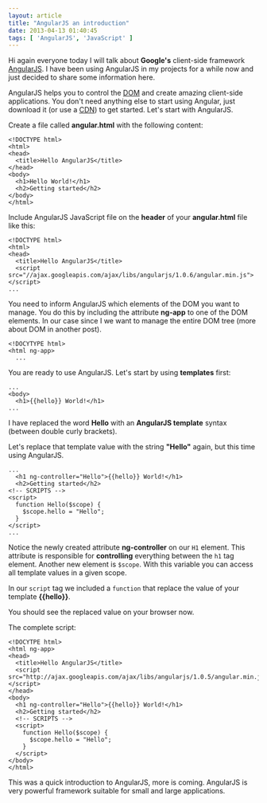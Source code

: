 ```yaml
---
layout: article
title: "AngularJS an introduction"
date: 2013-04-13 01:40:45
tags: [ 'AngularJS', 'JavaScript' ]
---
```

Hi again everyone today I will talk about **Google's** client-side framework [AngularJS](http://angularjs.org/). I have been using AngularJS in my projects for a while now and just decided to share some information here.

AngularJS helps you to control the [DOM](http://en.wikipedia.org/wiki/Document_Object_Model) and create amazing client-side applications. You don't need anything else to start using Angular, just download it (or use a [CDN](http://en.wikipedia.org/wiki/Content_delivery_network)) to get started. Let's start with AngularJS.

Create a file called **angular.html** with the following content:
  
    <!DOCTYPE html>
    <html>
    <head>
      <title>Hello AngularJS</title>
    </head>
    <body>
      <h1>Hello World!</h1>
      <h2>Getting started</h2>
    </body>
    </html>


Include AngularJS JavaScript file on the **header** of your **angular.html** file like this:

    <!DOCTYPE html>
    <html>
    <head>
      <title>Hello AngularJS</title>
      <script src="//ajax.googleapis.com/ajax/libs/angularjs/1.0.6/angular.min.js"></script>
    ...

You need to inform AngularJS which elements of the DOM you want to manage. You do this by including the attribute **ng-app** to one of the DOM elements. In our case since I we want to manage the entire DOM tree (more about DOM in another post).

    <!DOCYTYPE html>
    <html ng-app>
      ...

You are ready to use AngularJS. Let's start by using **templates** first:

    ...
    <body>
      <h1>{{hello}} World!</h1>
    ...

I have replaced the word **Hello** with an **AngularJS template** syntax (between double curly brackets).

Let's replace that template value with the string **"Hello"** again, but this time using AngularJS.

    ...
      <h1 ng-controller="Hello">{{hello}} World!</h1>
      <h2>Getting started</h2>
    <!-- SCRIPTS -->
    <script>
      function Hello($scope) {
        $scope.hello = "Hello";
      }
    </script>
    ...

Notice the newly created attribute **ng-controller** on our <code>H1</code> element. This attribute is responsible for **controlling** everything between the <code>h1</code> tag element. Another new element is <code>$scope</code>. With this variable you can access all template values in a given scope.

In our <code>script</code> tag we included a <code>function</code> that replace the value of your template **{{hello}}**.

You should see the replaced value on your browser now.

The complete script:

    <!DOCYTPE html>
    <html ng-app>
    <head>
      <title>Hello AngularJS</title>
      <script src="http://ajax.googleapis.com/ajax/libs/angularjs/1.0.5/angular.min.js"></script>
    </head>
    <body>
      <h1 ng-controller="Hello">{{hello}} World!</h1>
      <h2>Getting started</h2>
      <!-- SCRIPTS -->
      <script>
        function Hello($scope) {
          $scope.hello = "Hello";
        }
      </script>
    </body>
    </html>

This was a quick introduction to AngularJS, more is coming. AngularJS is very powerful framework suitable for small and large applications.
